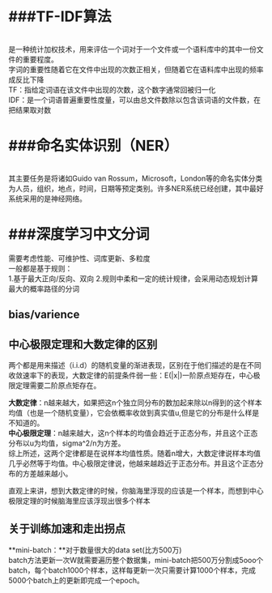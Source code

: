 ###TF-IDF算法  
===
<br/>
是一种统计加权技术，用来评估一个词对于一个文件或一个语料库中的其中一份文件的重要程度。
<br/>
字词的重要性随着它在文件中出现的次数正相关，但随着它在语料库中出现的频率成反比下降
<br/>
TF：指给定词语在该文件中出现的次数，这个数字通常回被归一化
<br/>
IDF：是一个词语普遍重要性度量，可以由总文件数除以包含该词语的文件数，在把结果取对数
<br/>

###命名实体识别（NER）
===
<br/>
其主要任务是将诸如Guido van Rossum，Microsoft，London等的命名实体分类为人员，组织，地点，时间，日期等预定类别。许多NER系统已经创建，其中最好系统采用的是神经网络。

###深度学习中文分词
===
需要考虑性能、可维护性、词库更新、多粒度<br/>
一般都是基于规则：<br/>
  1.基于最大正向/反向、双向
  2.规则中柔和一定的统计规律，会采用动态规划计算最大的概率路径的分词


bias/varience
---


中心极限定理和大数定律的区别
---
两个都是用来描述（i.i.d）的随机变量的渐进表现，区别在于他们描述的是在不同收敛速率下的表现，大数定律的前提条件弱一些：E(|x|)一阶原点矩存在，中心极限定理需要二阶原点矩存在。


**大数定律**：n越来越大，如果把这n个独立同分布的数加起来除以n得到的这个样本均值（也是一个随机变量），它会依概率收敛到真实值u,但是它的分布是什么样是不知道的。<br/>
**中心极限定理**：n越来越大，这n个样本的均值会趋近于正态分布，并且这个正态分布以u为均值，sigma^2/n为方差。<br/>
综上所述，这两个定律都是在说样本均值性质。随着n增大，大数定律说样本均值几乎必然等于均值。中心极限定律说，他越来越趋近于正态分布。并且这个正态分布的方差越来越小。

直观上来讲，想到大数定律的时候，你脑海里浮现的应该是一个样本，而想到中心极限定理的时候脑海里应该浮现出很多个样本


关于训练加速和走出拐点
---
**mini-batch：**对于数量很大的data set(比方500万)  
batch方法更新一次W就需要遍历整个数据集，mini-batch把500万分割成5ooo个batch，每个batch1000个样本，这样每更新一次只需要计算1000个样本，完成5000个batch上的更新即完成一个epoch。  
